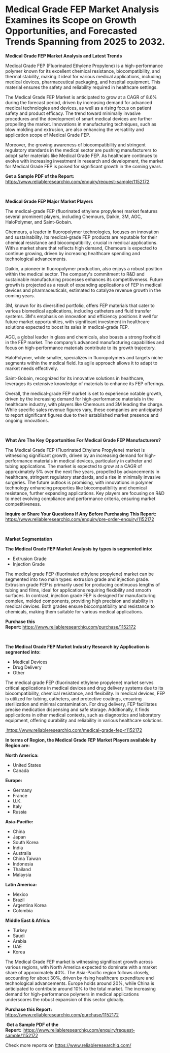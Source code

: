 <p><h1>Medical Grade FEP Market Analysis Examines its Scope on Growth Opportunities, and Forecasted Trends Spanning from 2025 to 2032.</h1></p><p><strong>Medical Grade FEP Market Analysis and Latest Trends</strong></p>
<p><p>Medical Grade FEP (Fluorinated Ethylene Propylene) is a high-performance polymer known for its excellent chemical resistance, biocompatibility, and thermal stability, making it ideal for various medical applications, including medical devices, pharmaceutical packaging, and hospital equipment. This material ensures the safety and reliability required in healthcare settings.</p><p>The Medical Grade FEP Market is anticipated to grow at a CAGR of 8.6% during the forecast period, driven by increasing demand for advanced medical technologies and devices, as well as a rising focus on patient safety and product efficacy. The trend toward minimally invasive procedures and the development of smart medical devices are further propelling the market. Innovations in manufacturing techniques, such as blow molding and extrusion, are also enhancing the versatility and application scope of Medical Grade FEP.</p><p>Moreover, the growing awareness of biocompatibility and stringent regulatory standards in the medical sector are pushing manufacturers to adopt safer materials like Medical Grade FEP. As healthcare continues to evolve with increasing investment in research and development, the market for Medical Grade FEP is poised for significant growth in the coming years.</p></p>
<p><strong>Get a Sample PDF of the Report:&nbsp;</strong> <a href="https://www.reliableresearchiq.com/enquiry/request-sample/1152172?utm_campaign=2122&utm_medium=2&utm_source=Github&utm_content=ia&utm_term=05022025&utm_id=medical-grade-fep">https://www.reliableresearchiq.com/enquiry/request-sample/1152172</a></p>
<p>&nbsp;</p>
<p><strong>Medical Grade FEP Major Market Players</strong></p>
<p><p>The medical-grade FEP (fluorinated ethylene propylene) market features several prominent players, including Chemours, Daikin, 3M, AGC, HaloPolymer, and Saint-Gobain. </p><p>Chemours, a leader in fluoropolymer technologies, focuses on innovation and sustainability. Its medical-grade FEP products are reputable for their chemical resistance and biocompatibility, crucial in medical applications. With a market share that reflects high demand, Chemours is expected to continue growing, driven by increasing healthcare spending and technological advancements.</p><p>Daikin, a pioneer in fluoropolymer production, also enjoys a robust position within the medical sector. The company's commitment to R&D and sustainable manufacturing processes enhances its competitiveness. Future growth is projected as a result of expanding applications of FEP in medical devices and pharmaceuticals, estimated to catalyze revenue growth in the coming years.</p><p>3M, known for its diversified portfolio, offers FEP materials that cater to various biomedical applications, including catheters and fluid transfer systems. 3M's emphasis on innovation and efficiency positions it well for future market opportunities, with significant investment in healthcare solutions expected to boost its sales in medical-grade FEP.</p><p>AGC, a global leader in glass and chemicals, also boasts a strong foothold in the FEP market. The company’s advanced manufacturing capabilities and focus on high-performance materials contribute to its growth trajectory.</p><p>HaloPolymer, while smaller, specializes in fluoropolymers and targets niche segments within the medical field. Its agile approach allows it to adapt to market needs effectively.</p><p>Saint-Gobain, recognized for its innovative solutions in healthcare, leverages its extensive knowledge of materials to enhance its FEP offerings. </p><p>Overall, the medical-grade FEP market is set to experience notable growth, driven by the increasing demand for high-performance materials in the healthcare industry, with players like Chemours and 3M leading the charge. While specific sales revenue figures vary, these companies are anticipated to report significant figures due to their established market presence and ongoing innovations.</p></p>
<p>&nbsp;</p>
<p><strong>What Are The Key Opportunities For Medical Grade FEP Manufacturers?</strong></p>
<p><p>The Medical Grade FEP (Fluorinated Ethylene Propylene) market is witnessing significant growth, driven by an increasing demand for high-performance materials in medical devices, particularly in catheter and tubing applications. The market is expected to grow at a CAGR of approximately 5% over the next five years, propelled by advancements in healthcare, stringent regulatory standards, and a rise in minimally invasive surgeries. The future outlook is promising, with innovations in polymer technology enhancing properties like biocompatibility and chemical resistance, further expanding applications. Key players are focusing on R&D to meet evolving compliance and performance criteria, ensuring market competitiveness.</p></p>
<p><strong>Inquire or Share Your Questions If Any Before Purchasing This Report:</strong> <a href="https://www.reliableresearchiq.com/enquiry/pre-order-enquiry/1152172?utm_campaign=2122&utm_medium=2&utm_source=Github&utm_content=ia&utm_term=05022025&utm_id=medical-grade-fep">https://www.reliableresearchiq.com/enquiry/pre-order-enquiry/1152172</a></p>
<p>&nbsp;</p>
<p><strong>Market Segmentation</strong></p>
<p><strong>The Medical Grade FEP Market Analysis by types is segmented into:</strong></p>
<p><ul><li>Extrusion Grade</li><li>Injection Grade</li></ul></p>
<p><p>The medical grade FEP (fluorinated ethylene propylene) market can be segmented into two main types: extrusion grade and injection grade. Extrusion grade FEP is primarily used for producing continuous lengths of tubing and films, ideal for applications requiring flexibility and smooth surfaces. In contrast, injection grade FEP is designed for manufacturing complex, molded components, providing high precision and stability in medical devices. Both grades ensure biocompatibility and resistance to chemicals, making them suitable for various medical applications.</p></p>
<p><strong>Purchase this Report:&nbsp;</strong><a href="https://www.reliableresearchiq.com/purchase/1152172?utm_campaign=2122&utm_medium=2&utm_source=Github&utm_content=ia&utm_term=05022025&utm_id=medical-grade-fep">https://www.reliableresearchiq.com/purchase/1152172</a></p>
<p>&nbsp;</p>
<p><strong>The Medical Grade FEP Market Industry Research by Application is segmented into:</strong></p>
<p><ul><li>Medical Devices</li><li>Drug Delivery</li><li>Other</li></ul></p>
<p><p>The medical grade FEP (fluorinated ethylene propylene) market serves critical applications in medical devices and drug delivery systems due to its biocompatibility, chemical resistance, and flexibility. In medical devices, FEP is utilized for tubing, catheters, and protective coatings, ensuring sterilization and minimal contamination. For drug delivery, FEP facilitates precise medication dispensing and safe storage. Additionally, it finds applications in other medical contexts, such as diagnostics and laboratory equipment, offering durability and reliability in various healthcare solutions.</p></p>
<p><a href="https://www.reliableresearchiq.com/medical-grade-fep-r1152172?utm_campaign=2122&utm_medium=2&utm_source=Github&utm_content=ia&utm_term=05022025&utm_id=medical-grade-fep">&nbsp;https://www.reliableresearchiq.com/medical-grade-fep-r1152172</a></p>
<p><strong>In terms of Region, the Medical Grade FEP Market Players available by Region are:</strong></p>
<p>
    <p> <strong> North America: </strong>
        <ul>
            <li>United States</li>
            <li>Canada</li>
        </ul>
        </p> 
    <p> <strong> Europe: </strong>
        <ul>
            <li>Germany</li>
            <li>France</li>
            <li>U.K.</li>
            <li>Italy</li>
            <li>Russia</li>
        </ul>
        </p> 
    <p> <strong> Asia-Pacific: </strong>
        <ul>
            <li>China</li>
            <li>Japan</li>
            <li>South Korea</li>
            <li>India</li>
            <li>Australia</li>
            <li>China Taiwan</li>
            <li>Indonesia</li>
            <li>Thailand</li>
            <li>Malaysia</li>
        </ul>
        </p> 
    <p> <strong> Latin America: </strong>
        <ul>
            <li>Mexico</li>
            <li>Brazil</li>
            <li>Argentina Korea</li>
            <li>Colombia</li>
        </ul>
        </p> 
    <p> <strong> Middle East & Africa: </strong>
        <ul>
            <li>Turkey</li>
            <li>Saudi</li>
            <li>Arabia</li>
            <li>UAE</li>
            <li>Korea</li>
        </ul>
    </p>
    </p>
<p><p>The Medical Grade FEP market is witnessing significant growth across various regions, with North America expected to dominate with a market share of approximately 40%. The Asia-Pacific region follows closely, accounting for about 30%, driven by rising healthcare expenditure and technological advancements. Europe holds around 20%, while China is anticipated to contribute around 10% to the total market. The increasing demand for high-performance polymers in medical applications underscores the robust expansion of this sector globally.</p></p>
<p><strong>Purchase this Report: </strong><a href="https://www.reliableresearchiq.com/purchase/1152172?utm_campaign=2122&utm_medium=2&utm_source=Github&utm_content=ia&utm_term=05022025&utm_id=medical-grade-fep">https://www.reliableresearchiq.com/purchase/1152172</a></p>
<p>&nbsp;<strong>Get a Sample PDF of the Report:&nbsp;&nbsp;</strong><a href="https://www.reliableresearchiq.com/enquiry/request-sample/1152172?utm_campaign=2122&utm_medium=2&utm_source=Github&utm_content=ia&utm_term=05022025&utm_id=medical-grade-fep">https://www.reliableresearchiq.com/enquiry/request-sample/1152172</a></p>
<p><strong></strong></p>
<p>Check more reports on <a href="https://www.reliableresearchiq.com/?utm_campaign=2122&utm_medium=2&utm_source=Github&utm_content=ia&utm_term=05022025&utm_id=medical-grade-fep">https://www.reliableresearchiq.com/</a></p>